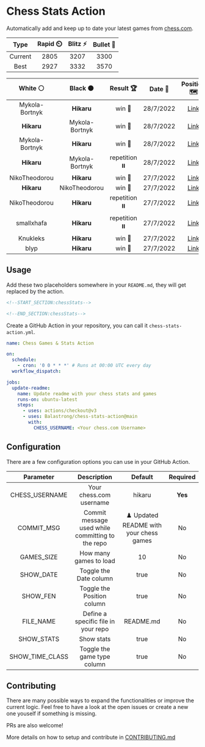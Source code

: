 # Chess Stats Action

Automatically add and keep up to date your latest games from [chess.com](https://www.chess.com/).

|  Type   | Rapid ⏲️ | Blitz ⚡ | Bullet 🔫 |
| :-----: | :------: | :------: | :-------: |
| Current |   2805   |   3207   |   3300    |
|  Best   |   2927   |   3332   |   3570    |

|    White ⚪    |    Black ⚫    |   Result 🏆   |  Date 📅  |                                                          Position 🗺️                                                           |
| :------------: | :------------: | :-----------: | :-------: | :----------------------------------------------------------------------------------------------------------------------------: |
| Mykola-Bortnyk |   **Hikaru**   |    win 🥇     | 28/7/2022 |          <a href="http://www.ee.unb.ca/cgi-bin/tervo/fen.pl?select=2k5/2p5/3p4/3Pr2p/3R3P/n3n1N1/K7/8 w - -">Link</a>          |
|   **Hikaru**   | Mykola-Bortnyk |    win 🥇     | 28/7/2022 |               <a href="http://www.ee.unb.ca/cgi-bin/tervo/fen.pl?select=8/4k3/4nR2/5KP1/8/8/8/8 b - -">Link</a>                |
| Mykola-Bortnyk |   **Hikaru**   |    win 🥇     | 28/7/2022 |          <a href="http://www.ee.unb.ca/cgi-bin/tervo/fen.pl?select=2k5/8/2p5/1pP5/1P2b3/2r1p3/1R6/3K4 w - -">Link</a>          |
|   **Hikaru**   | Mykola-Bortnyk | repetition ⏸️ | 28/7/2022 |        <a href="http://www.ee.unb.ca/cgi-bin/tervo/fen.pl?select=R4n2/6pk/4p2p/1p5P/3P1PKQ/3q3R/6P1/7r b - -">Link</a>         |
| NikoTheodorou  |   **Hikaru**   |    win 🥇     | 27/7/2022 | <a href="http://www.ee.unb.ca/cgi-bin/tervo/fen.pl?select=r4rk1/5pb1/1p2qnn1/2p1pR2/3pP1p1/BP1b2P1/4Q1BP/4NRK1 w - -">Link</a> |
|   **Hikaru**   | NikoTheodorou  |    win 🥇     | 27/7/2022 |              <a href="http://www.ee.unb.ca/cgi-bin/tervo/fen.pl?select=4r3/5R2/1kP5/8/8/8/5KB1/8 b - -">Link</a>               |
| NikoTheodorou  |   **Hikaru**   | repetition ⏸️ | 27/7/2022 |          <a href="http://www.ee.unb.ca/cgi-bin/tervo/fen.pl?select=7R/4k3/p3Pp2/4nB2/2rp2P1/8/P7/5K2 w - -">Link</a>           |
|   smallxhafa   |   **Hikaru**   | repetition ⏸️ | 27/7/2022 |    <a href="http://www.ee.unb.ca/cgi-bin/tervo/fen.pl?select=4rrk1/pp4pp/6q1/3p1p2/PQ1P4/5P1P/1P3P2/R3RN1K b - -">Link</a>     |
|    Knukleks    |   **Hikaru**   |    win 🥇     | 27/7/2022 |        <a href="http://www.ee.unb.ca/cgi-bin/tervo/fen.pl?select=2r3k1/6p1/1R5p/pB2pp2/P7/3KP1P1/8/3q4 w - -">Link</a>         |
|      blyp      |   **Hikaru**   |    win 🥇     | 27/7/2022 |        <a href="http://www.ee.unb.ca/cgi-bin/tervo/fen.pl?select=8/5p2/2k1p3/4P2p/pBp2P1P/P2b4/1p1Kp3/8 w - -">Link</a>        |

## Usage

Add these two placeholders somewhere in your `README.md`, they will get replaced by the action.

```html
<!--START_SECTION:chessStats-->

<!--END_SECTION:chessStats-->
```

Create a GitHub Action in your repository, you can call it `chess-stats-action.yml`.

```yaml
name: Chess Games & Stats Action

on:
  schedule:
    - cron: '0 0 * * *' # Runs at 00:00 UTC every day
  workflow_dispatch:

jobs:
  update-readme:
    name: Update readme with your chess stats and games
    runs-on: ubuntu-latest
    steps:
      - uses: actions/checkout@v3
      - uses: Balastrong/chess-stats-action@main
        with:
          CHESS_USERNAME: <Your chess.com Username>
```

## Configuration

There are a few configuration options you can use in your GitHub Action.

|   Parameter    |                   Description                    |                 Default                 | Required |
| :------------: | :----------------------------------------------: | :-------------------------------------: | :------: |
| CHESS_USERNAME |             Your chess.com username              |                 hikaru                  | **Yes**  |
|   COMMIT_MSG   | Commit message used while committing to the repo | ♟️ Updated README with your chess games |    No    |
|   GAMES_SIZE   |              How many games to load              |                   10                    |    No    |
|   SHOW_DATE    |              Toggle the Date column              |                  true                   |    No    |
|    SHOW_FEN    |            Toggle the Position column            |                  true                   |    No    |
|   FILE_NAME    |       Define a specific file in your repo        |                README.md                |    No    |
|   SHOW_STATS   |                    Show stats                    |                  true                   |    No    |
| SHOW_TIME_CLASS|         Toggle the game type column              |                  true                   |    No    |

## Contributing

There are many possible ways to expand the functionalities or improve the current logic. Feel free to have a look at the open issues or create a new one youself if something is missing.

PRs are also welcome!

More details on how to setup and contribute in [CONTRIBUTING.md](CONTRIBUTING.md)
